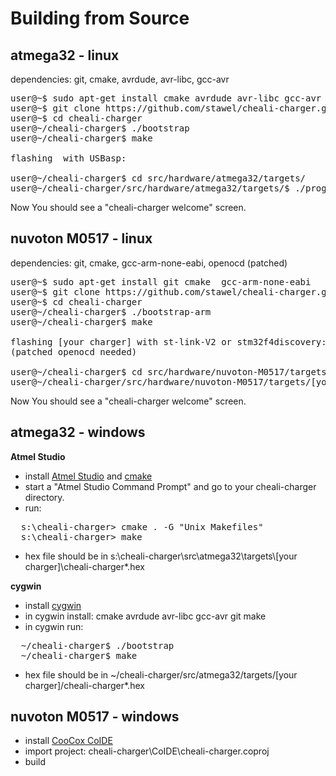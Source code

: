 
Building from Source
====================

atmega32 - linux
----------------
dependencies: git, cmake, avrdude, avr-libc, gcc-avr
<pre>
user@~$ sudo apt-get install cmake avrdude avr-libc gcc-avr git
user@~$ git clone https://github.com/stawel/cheali-charger.git
user@~$ cd cheali-charger
user@~/cheali-charger$ ./bootstrap
user@~/cheali-charger$ make
      
flashing <charger> with USBasp:
    
user@~/cheali-charger$ cd src/hardware/atmega32/targets/<charger>
user@~/cheali-charger/src/hardware/atmega32/targets/<charger>$ ./progUSBasp.sh
</pre>
      
Now You should see a "cheali-charger welcome" screen.


nuvoton M0517 - linux
---------------------
dependencies: git, cmake, gcc-arm-none-eabi, openocd (patched)

<pre>
user@~$ sudo apt-get install git cmake  gcc-arm-none-eabi
user@~$ git clone https://github.com/stawel/cheali-charger.git
user@~$ cd cheali-charger
user@~/cheali-charger$ ./bootstrap-arm
user@~/cheali-charger$ make

flashing [your charger] with st-link-V2 or stm32f4discovery:
(patched openocd needed)
  
user@~/cheali-charger$ cd src/hardware/nuvoton-M0517/targets/[your charger]
user@~/cheali-charger/src/hardware/nuvoton-M0517/targets/[your charger]$ ./progStLink.sh
</pre>
      
Now You should see a "cheali-charger welcome" screen.


atmega32 - windows
------------------
**Atmel Studio**
- install [Atmel Studio](http://www.atmel.com/tools/atmelstudio.aspx) and [cmake](http://www.cmake.org/)
- start a "Atmel Studio Command Prompt" and go to your cheali-charger directory.
- run:
<pre>
  s:\cheali-charger> cmake . -G "Unix Makefiles"
  s:\cheali-charger> make
</pre>
- hex file should be in s:\cheali-charger\src\atmega32\targets\\[your charger]\cheali-charger*.hex


**cygwin**
- install [cygwin](https://www.cygwin.com/)
- in cygwin install: cmake avrdude avr-libc gcc-avr git make
- in cygwin run:
<pre>
  ~/cheali-charger$ ./bootstrap
  ~/cheali-charger$ make
</pre>
- hex file should be in ~/cheali-charger/src/atmega32/targets/[your charger]/cheali-charger*.hex


nuvoton M0517 - windows
-----------------------
- install [CooCox CoIDE](http://www.coocox.org/)
- import project: cheali-charger\CoIDE\cheali-charger.coproj
- build

